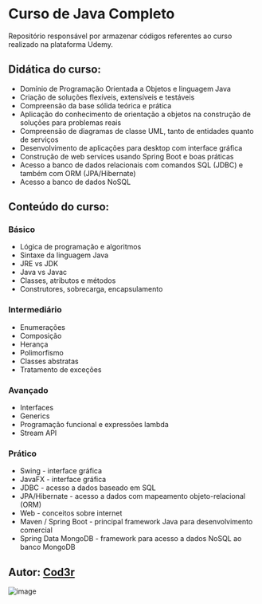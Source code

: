 # Curso de Java Completo

Repositório responsável por armazenar códigos referentes ao curso realizado na plataforma Udemy.

## Didática do curso:

- Domínio de Programação Orientada a Objetos e linguagem Java
- Criação de soluções flexíveis, extensíveis e testáveis
- Compreensão da base sólida teórica e prática
- Aplicação do conhecimento de orientação a objetos na construção de soluções para problemas reais
- Compreensão de diagramas de classe UML, tanto de entidades quanto de serviços
- Desenvolvimento de aplicações para desktop com interface gráfica
- Construção de web services usando Spring Boot e boas práticas
- Acesso a banco de dados relacionais com comandos SQL (JDBC) e também com ORM (JPA/Hibernate)
- Acesso a banco de dados NoSQL

## Conteúdo do curso:

### Básico

- Lógica de programação e algoritmos
- Sintaxe da linguagem Java
- JRE vs JDK
- Java vs Javac
- Classes, atributos e métodos
- Construtores, sobrecarga, encapsulamento

### Intermediário

- Enumerações
- Composição
- Herança
- Polimorfismo
- Classes abstratas
- Tratamento de exceções

### Avançado

- Interfaces
- Generics
- Programação funcional e expressões lambda
- Stream API

### Prático

- Swing - interface gráfica
- JavaFX - interface gráfica
- JDBC - acesso a dados baseado em SQL
- JPA/Hibernate - acesso a dados com mapeamento objeto-relacional (ORM)
- Web - conceitos sobre internet
- Maven / Spring Boot - principal framework Java para desenvolvimento comercial
- Spring Data MongoDB - framework para acesso a dados NoSQL ao banco MongoDB

## Autor: [Cod3r](https://github.com/cod3rcursos)

![image](https://user-images.githubusercontent.com/24658433/215882102-9763d4c3-e8e3-49cd-aff4-f202c14de513.png)
